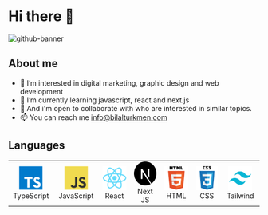 # Hi there 👋
![github-banner](https://user-images.githubusercontent.com/30315981/224508767-83a5b3a0-0538-417f-93b7-d2f2ddd1d310.png)

## About me

- 👀 I’m interested in digital marketing, graphic design and web development
- 🌱 I’m currently learning javascript, react and next.js
- 💞️ And i'm open to collaborate with who are interested in similar topics.
- 📫 You can reach me info@bilalturkmen.com

<h2 align="left" id="bilal-lang"> Languages </h2>

 <table>
      <tr>
        <td align="center" width="96">
          <a href="#bilal-lang">
            <img
              src="./dev/typescript.svg"
              width="48"
              height="48"
              alt="TypeScript"
            />
          </a>
          <br />TypeScript
        </td>
        <td align="center" width="96">
          <a href="#bilal-lang">
            <img
              src="./dev/javascript.svg"
              width="48"
              height="48"
              alt="JavaScript"
          /></a>
          <br />JavaScript
        </td>
        <td align="center" width="96">
          <a href="#bilal-lang">
            <img src="./dev/react.svg" width="48" height="48" alt="React"
          /></a>
          <br />React
        </td>
        <td align="center" width="96">
          <a href="#bilal-lang">
            <img src="./dev/nextjs.svg" width="48" height="48" alt="Next JS"
          /></a>
          <br />Next JS
        </td>
        <td align="center" width="96">
          <a href="#bilal-lang">
            <img src="./dev/html5.svg" width="48" height="48" alt="HTML"
          /></a>
          <br />HTML
        </td>
        <td align="center" width="96">
          <a href="#bilal-lang">
            <img src="./dev/css3.svg" width="48" height="48" alt="CSS"
          /></a>
          <br />CSS
        </td>
        <td align="center" width="96">
          <a href="#bilal-lang">
            <img src="./dev/tailwind.svg" width="48" height="48" alt="Tailwind"
          /></a>
          <br />Tailwind
        </td>
      </tr>
    </table>


<!---
bilalturkmen/bilalturkmen is a ✨ special ✨ repository because its `README.md` (this file) appears on your GitHub profile.
You can click the Preview link to take a look at your changes.
--->
